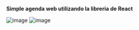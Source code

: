 **Simple agenda web utilizando la libreria de React**

![image](https://user-images.githubusercontent.com/60454093/179644230-a0a81b30-a2cd-4b44-9fd9-54f17df15e6a.png)
![image](https://user-images.githubusercontent.com/60454093/179644241-dc74535b-917c-4d64-b503-f8ddb00418b0.png)

